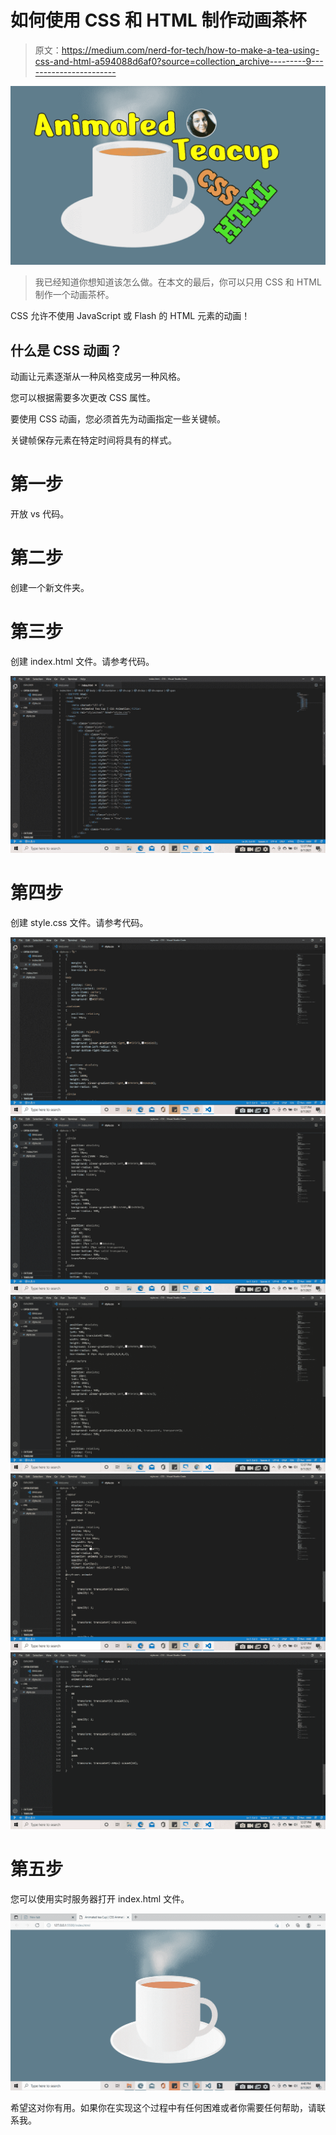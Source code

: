 # 如何使用 CSS 和 HTML 制作动画茶杯

> 原文：<https://medium.com/nerd-for-tech/how-to-make-a-tea-using-css-and-html-a594088d6af0?source=collection_archive---------9----------------------->

![](img/e7f2e4b2bf0a02dda8fcd662b478d747.png)

> 我已经知道你想知道该怎么做。在本文的最后，你可以只用 CSS 和 HTML 制作一个动画茶杯。

CSS 允许不使用 JavaScript 或 Flash 的 HTML 元素的动画！

## 什么是 CSS 动画？

动画让元素逐渐从一种风格变成另一种风格。

您可以根据需要多次更改 CSS 属性。

要使用 CSS 动画，您必须首先为动画指定一些关键帧。

关键帧保存元素在特定时间将具有的样式。

# **第一步**

开放 vs 代码。

# **第二步**

创建一个新文件夹。

# **第三步**

创建 index.html 文件。请参考代码。

![](img/1fd20cde10165effbf9a9d45d10e9b45.png)

# **第四步**

创建 style.css 文件。请参考代码。

![](img/de54497224b89c7c9df15618a08d3539.png)![](img/be9202110d7a71a6d72657283a3056cb.png)![](img/aece960dbdc0375e67a9e9346649c545.png)![](img/95575f2327bfb62f3700b34eedd2cbe3.png)![](img/8eafb6f67aec7fe90c45eaf9dedaea70.png)

# **第五步**

您可以使用实时服务器打开 index.html 文件。

![](img/94e0c9305d9f8fdabbc7cf1b23a1ced9.png)

希望这对你有用。如果你在实现这个过程中有任何困难或者你需要任何帮助，请联系我。